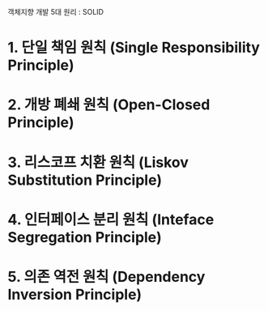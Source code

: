 객체지향 개발 5대 원리 : SOLID

# 1. 단일 책임 원칙 (Single Responsibility Principle)
# 2. 개방 폐쇄 원칙 (Open-Closed Principle)
# 3. 리스코프 치환 원칙 (Liskov Substitution Principle)
# 4. 인터페이스 분리 원칙 (Inteface Segregation Principle)
# 5. 의존 역전 원칙 (Dependency Inversion Principle)
